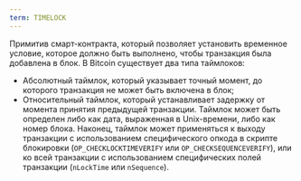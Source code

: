 ```yaml
---
term: TIMELOCK
---
```


Примитив смарт-контракта, который позволяет установить временное условие, которое должно быть выполнено, чтобы транзакция была добавлена в блок. В Bitcoin существует два типа таймлоков:
* Абсолютный таймлок, который указывает точный момент, до которого транзакция не может быть включена в блок;
* Относительный таймлок, который устанавливает задержку от момента принятия предыдущей транзакции.
Таймлок может быть определен либо как дата, выраженная в Unix-времени, либо как номер блока. Наконец, таймлок может применяться к выходу транзакции с использованием специфического опкода в скрипте блокировки (`OP_CHECKLOCKTIMEVERIFY` или `OP_CHECKSEQUENCEVERIFY`), или ко всей транзакции с использованием специфических полей транзакции (`nLockTime` или `nSequence`).